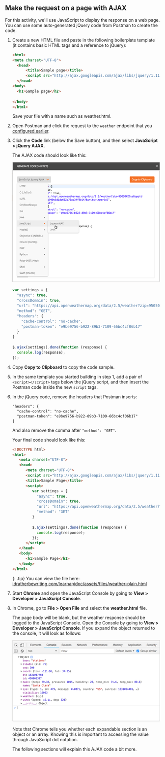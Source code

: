 ##  <i class="fa fa-user-circle"></i> Make the request on a page with AJAX

For this activity, we'll use JavaScript to display the response on a web page. You can use some auto-generated jQuery code from Postman to create the code.

1.  Create a new HTML file and paste in the following boilerplate template (it contains basic HTML tags and a reference to jQuery):

    ```html
    <html>
    <meta charset="UTF-8">
      <head>
          <title>Sample page</title>
          <script src="http://ajax.googleapis.com/ajax/libs/jquery/1.11.1/jquery.min.js"></script>
      </head>
    <body>
      <h1>Sample page</h2>

    </body>
    </html>
    ```

    Save your file with a name such as weather.html.

2.  Open Postman and click the request to the `weather` endpoint that you [configured earlier](docapis_postman.html).
3.  Click the **Code** link (below the Save button), and then select **JavaScript > jQuery AJAX**.

    The AJAX code should look like this:

    <img src="images/postmanjqueryajax.png" class="medium" alt="JavaScript Ajax code snippet" />

    ```js
    var settings = {
      "async": true,
      "crossDomain": true,
      "url": "https://api.openweathermap.org/data/2.5/weather?zip=95050&appid=fd4698c940c6d1da602a70ac34f0b147&units=imperial",
      "method": "GET",
      "headers": {
        "cache-control": "no-cache",
        "postman-token": "e9be9756-b922-89b3-7109-66bc4cf06b17"
      }
    }

    $.ajax(settings).done(function (response) {
      console.log(response);
    });
    ```

5.  Copy **Copy to Clipboard** to copy the code sample.  
6.  In the same template you started building in step 1, add a pair of `<script></script>` tags below the jQuery script, and then insert the Postman code inside the new `script` tags.
7.  In the jQuery code, remove the headers that Postman inserts:

    ```
    "headers": {
      "cache-control": "no-cache",
      "postman-token": "e9be9756-b922-89b3-7109-66bc4cf06b17"
    }
    ```

    And also remove the comma after `"method": "GET"`.

    Your final code should look like this:

    ```html
    <!DOCTYPE html>
    <html>
       <meta charset="UTF-8">
       <head>
          <meta charset="UTF-8">
          <script src="http://ajax.googleapis.com/ajax/libs/jquery/1.11.1/jquery.min.js"></script>
          <title>Sample Page</title>
          <script>
             var settings = {
               "async": true,
               "crossDomain": true,
               "url": "https://api.openweathermap.org/data/2.5/weather?zip=95050&appid=fd4698c940c6d1da602a70ac34f0b147&units=imperial",
               "method": "GET"
             }

             $.ajax(settings).done(function (response) {
               console.log(response);
             });
          </script>
       </head>
       <body>
          <h1>Sample Page</h1>
       </body>
    </html>
    ```

    {: .tip}
    You can view the file here: [idratherbewriting.com/learnapidoc/assets/files/weather-plain.html](https://idratherbewriting.com/learnapidoc/assets/files/weather-plain.html)

8.  Start **Chrome** and open the JavaScript Console by going to **View > Developer > JavaScript Console**.
9.  In Chrome, go to **File > Open File** and select the **weather.html** file.

    The page body will be blank, but the weather response should be logged to the JavaScript Console. Open the Console by going to **View > Developer > JavaScript Console**. If you expand the object returned to the console, it will look as follows:

    <a class="noCrossRef" href="https://idratherbewriting.com/learnapidoc/assets/files/weather-plain.html"><img src="images/jsonpayloadweather.png" alt="JSON payload from weather API logged to console" /></a>

    Note that Chrome tells you whether each expandable section is an object or an array. Knowing this is important to accessing the value through JavaScript dot notation.

    The following sections will explain this AJAX code a bit more.
